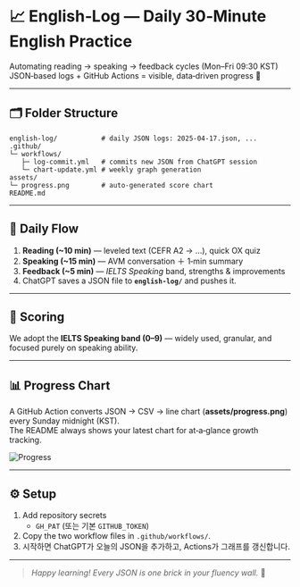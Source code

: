 # 📈 English‑Log — Daily 30‑Minute English Practice
Automating reading → speaking → feedback cycles (Mon–Fri 09:30 KST)  
JSON‑based logs + GitHub Actions = visible, data‑driven progress 🚀

---

## 🗂 Folder Structure
    english-log/           # daily JSON logs: 2025‑04‑17.json, ...
    .github/
    └─ workflows/
       ├─ log-commit.yml   # commits new JSON from ChatGPT session
       └─ chart-update.yml # weekly graph generation
    assets/
    └─ progress.png        # auto‑generated score chart
    README.md

---

## 🔄 Daily Flow
1. **Reading (~10 min)** — leveled text (CEFR A2 → …), quick OX quiz  
2. **Speaking (~15 min)** — AVM conversation ＋ 1‑min summary  
3. **Feedback (~5 min)** — *IELTS Speaking* band, strengths & improvements  
4. ChatGPT saves a JSON file to **`english-log/`** and pushes it.

---

## 🏅 Scoring
We adopt the **IELTS Speaking band (0–9)** — widely used, granular, and focused purely on speaking ability.

---

## 📊 Progress Chart
A GitHub Action converts JSON → CSV → line chart (**assets/progress.png**) every Sunday midnight (KST).  
The README always shows your latest chart for at‑a‑glance growth tracking.

![Progress](assets/progress.png)

---

## ⚙️ Setup
1. Add repository secrets  
   * `GH_PAT` (또는 기본 `GITHUB_TOKEN`)  
2. Copy the two workflow files in `.github/workflows/`.  
3. 시작하면 ChatGPT가 오늘의 JSON을 추가하고, Actions가 그래프를 갱신합니다.

---

> *Happy learning! Every JSON is one brick in your fluency wall.* 🧱
